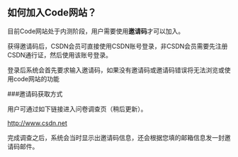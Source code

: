 ## 如何加入Code网站？

目前Code网站处于内测阶段，用户需要使用**邀请码**才可以加入。

获得邀请码后，CSDN会员可直接使用CSDN账号登录，非CSDN会员需要先注册CSDN通行证，然后使用该账号登录。

登录后系统会首先要求输入邀请码，如果没有邀请码或邀请码错误将无法浏览或使用code网站的功能

###邀请码获取方式

用户可通过如下链接进入问卷调查页（稍后更新）。

http://www.csdn.net

完成调查之后，系统会当时显示出邀请码信息，还会根据您填的邮箱信息发一封邀请码邮件。